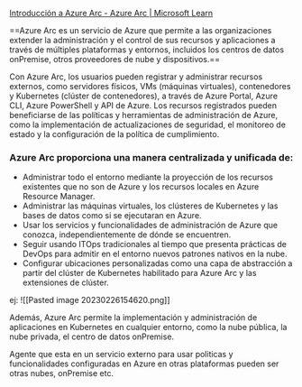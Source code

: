 [Introducción a Azure Arc - Azure Arc | Microsoft Learn](https://learn.microsoft.com/es-es/azure/azure-arc/overview)

==Azure Arc es un servicio de Azure que permite a las organizaciones extender la administración y el control de sus recursos y aplicaciones a través de múltiples plataformas y entornos, incluidos los centros de datos onPremise, otros proveedores de nube y dispositivos.==

Con Azure Arc, los usuarios pueden registrar y administrar recursos externos, como servidores físicos, VMs (máquinas virtuales), contenedores y Kubernetes (clúster de contenedores), a través de Azure Portal, Azure CLI, Azure PowerShell y API de Azure. Los recursos registrados pueden beneficiarse de las políticas y herramientas de administración de Azure, como la implementación de actualizaciones de seguridad, el monitoreo de estado y la configuración de la política de cumplimiento.

### Azure Arc proporciona una manera centralizada y unificada de:
-   Administrar todo el entorno mediante la proyección de los recursos existentes que no son de Azure y los recursos locales en Azure Resource Manager.
-   Administrar las máquinas virtuales, los clústeres de Kubernetes y las bases de datos como si se ejecutaran en Azure.
-   Usar los servicios y funcionalidades de administración de Azure que conozca, independientemente de dónde se encuentren.
-   Seguir usando ITOps tradicionales al tiempo que presenta prácticas de DevOps para admitir en el entorno nuevos patrones nativos en la nube.
-   Configurar ubicaciones personalizadas como una capa de abstracción a partir del clúster de Kubernetes habilitado para Azure Arc y las extensiones de clúster.

ej:
![[Pasted image 20230226154620.png]]

Además, Azure Arc permite la implementación y administración de aplicaciones en Kubernetes en cualquier entorno, como la nube pública, la nube privada, el centro de datos onPremise.

Agente que esta en un servicio externo para usar politicas y funcionalidades configuradas en Azure en otras plataformas pueden ser otras nubes, onPremise etc.